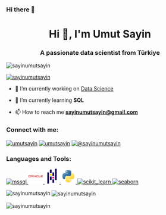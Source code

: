 ### Hi there 👋

<h1 align="center">Hi 👋, I'm Umut Sayin</h1>
<h3 align="center">A passionate data scientist from Türkiye</h3>

<p align="left"> <img src="https://komarev.com/ghpvc/?username=sayinumutsayin&label=Profile%20views&color=0e75b6&style=flat" alt="sayinumutsayin" /> </p>

<p align="left"> <a href="https://github.com/ryo-ma/github-profile-trophy"><img src="https://github-profile-trophy.vercel.app/?username=sayinumutsayin" alt="sayinumutsayin" /></a> </p>

- 🔭 I’m currently working on [Data Science](www.abcdef.com)

- 🌱 I’m currently learning **SQL**

- 📫 How to reach me **sayinumutsayin@gmail.com**

<h3 align="left">Connect with me:</h3>
<p align="left">
<a href="https://linkedin.com/in/umutsayin" target="blank"><img align="center" src="https://raw.githubusercontent.com/rahuldkjain/github-profile-readme-generator/master/src/images/icons/Social/linked-in-alt.svg" alt="umutsayin" height="30" width="40" /></a>
<a href="https://kaggle.com/umutsayin" target="blank"><img align="center" src="https://raw.githubusercontent.com/rahuldkjain/github-profile-readme-generator/master/src/images/icons/Social/kaggle.svg" alt="umutsayin" height="30" width="40" /></a>
<a href="https://medium.com/@sayinumutsayin" target="blank"><img align="center" src="https://raw.githubusercontent.com/rahuldkjain/github-profile-readme-generator/master/src/images/icons/Social/medium.svg" alt="@sayinumutsayin" height="30" width="40" /></a>
</p>

<h3 align="left">Languages and Tools:</h3>
<p align="left"> <a href="https://www.microsoft.com/en-us/sql-server" target="_blank" rel="noreferrer"> <img src="https://www.svgrepo.com/show/303229/microsoft-sql-server-logo.svg" alt="mssql" width="40" height="40"/> </a> <a href="https://www.oracle.com/" target="_blank" rel="noreferrer"> <img src="https://raw.githubusercontent.com/devicons/devicon/master/icons/oracle/oracle-original.svg" alt="oracle" width="40" height="40"/> </a> <a href="https://pandas.pydata.org/" target="_blank" rel="noreferrer"> <img src="https://raw.githubusercontent.com/devicons/devicon/2ae2a900d2f041da66e950e4d48052658d850630/icons/pandas/pandas-original.svg" alt="pandas" width="40" height="40"/> </a> <a href="https://www.python.org" target="_blank" rel="noreferrer"> <img src="https://raw.githubusercontent.com/devicons/devicon/master/icons/python/python-original.svg" alt="python" width="40" height="40"/> </a> <a href="https://scikit-learn.org/" target="_blank" rel="noreferrer"> <img src="https://upload.wikimedia.org/wikipedia/commons/0/05/Scikit_learn_logo_small.svg" alt="scikit_learn" width="40" height="40"/> </a> <a href="https://seaborn.pydata.org/" target="_blank" rel="noreferrer"> <img src="https://seaborn.pydata.org/_images/logo-mark-lightbg.svg" alt="seaborn" width="40" height="40"/> </a> </p>

<p><img align="left" src="https://github-readme-stats.vercel.app/api/top-langs?username=sayinumutsayin&show_icons=true&locale=en&layout=compact" alt="sayinumutsayin" /></p>

<p>&nbsp;<img align="center" src="https://github-readme-stats.vercel.app/api?username=sayinumutsayin&show_icons=true&locale=en" alt="sayinumutsayin" /></p>

<p><img align="center" src="https://github-readme-streak-stats.herokuapp.com/?user=sayinumutsayin&" alt="sayinumutsayin" /></p>
